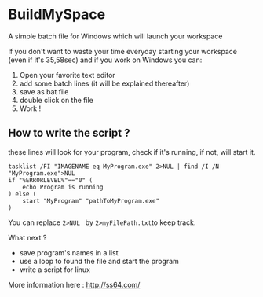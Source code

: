 # BuildMySpace
A simple batch file for Windows which will launch your workspace

If you don't want to waste your time everyday starting your workspace (even if it's 35,58sec) and if you work on Windows you can:

1. Open your favorite text editor
2. add some batch lines (it will be explained thereafter)
3. save as bat file
4. double click on the file
5. Work !


## How to write the script ?

these lines will look for your program, check if it's running, if not, will start it.

``` 
tasklist /FI "IMAGENAME eq MyProgram.exe" 2>NUL | find /I /N "MyProgram.exe">NUL
if "%ERRORLEVEL%"=="0" (
	echo Program is running
) else (
	start "MyProgram" "pathToMyProgram.exe"
)
```

You can replace ```2>NUL ``` by ```2>myFilePath.txt```to keep track.

What next ? 
*  save program's names in a list
*  use a loop to found the file and start the program
*  write a script for linux 

More information here : http://ss64.com/
